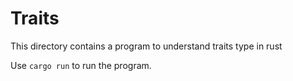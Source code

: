 # Traits

This directory contains a program to understand traits type in rust

Use `cargo run` to run the program.